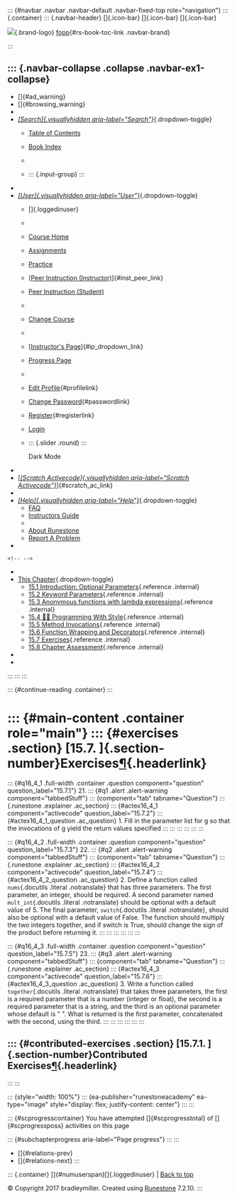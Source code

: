 ::: {#navbar .navbar .navbar-default .navbar-fixed-top role="navigation"}
::: {.container}
::: {.navbar-header}
[]{.icon-bar} []{.icon-bar} []{.icon-bar}

<div>

[![](../_static/img/RAIcon.png)](/runestone/default/user/login){.brand-logo}
[fopp](../index.html){#rs-book-toc-link .navbar-brand}

</div>
:::

::: {.navbar-collapse .collapse .navbar-ex1-collapse}
-   
-   []{#ad_warning}
-   []{#browsing_warning}
-   
-   [*[Search]{.visuallyhidden
    aria-label="Search"}*](#){.dropdown-toggle}
    -   [Table of Contents](../index.html)

    -   [Book Index](../genindex.html)

    -   

    -   ::: {.input-group}
        :::
-   
-   [*[User]{.visuallyhidden aria-label="User"}*](#){.dropdown-toggle}
    -   []{.loggedinuser}

    -   

    -   [Course Home](/ns/course/index)

    -   [Assignments](/assignment/student/chooseAssignment)

    -   [Practice](/runestone/assignments/practice)

    -   [[Peer Instruction
        (Instructor)](/runestone/peer/instructor.html)]{#inst_peer_link}

    -   [Peer Instruction (Student)](/runestone/peer/student.html)

    -   

    -   [Change Course](/runestone/default/courses)

    -   

    -   [[Instructor\'s
        Page](/runestone/admin/index)]{#ip_dropdown_link}

    -   [Progress Page](/runestone/dashboard/studentreport)

    -   

    -   [Edit Profile](/runestone/default/user/profile){#profilelink}

    -   [Change
        Password](/runestone/default/user/change_password){#passwordlink}

    -   [Register](/runestone/default/user/register){#registerlink}

    -   [Login](#)

    -   ::: {.slider .round}
        :::

        Dark Mode
-   
-   [[*[Scratch Activecode]{.visuallyhidden
    aria-label="Scratch Activecode"}*](javascript:runestoneComponents.popupScratchAC())]{#scratch_ac_link}
-   
-   [*[Help]{.visuallyhidden aria-label="Help"}*](#){.dropdown-toggle}
    -   [FAQ](http://runestoneinteractive.org/pages/faq.html)
    -   [Instructors Guide](https://guide.runestone.academy)
    -   
    -   [About Runestone](http://runestoneinteractive.org)
    -   [Report A
        Problem](/runestone/default/reportabug?course=fopp&page=Exercises)
-   

```{=html}
<!-- -->
```
-   
-   [This Chapter](../index.html){.dropdown-toggle}
    -   [15.1 Introduction: Optional
        Parameters](OptionalParameters.html){.reference .internal}
    -   [15.2 Keyword Parameters](KeywordParameters.html){.reference
        .internal}
    -   [15.3 Anonymous functions with lambda
        expressions](Anonymousfunctionswithlambdaexpressions.html){.reference
        .internal}
    -   [15.4 👩‍💻 Programming With
        Style](ProgrammingWithStyle.html){.reference .internal}
    -   [15.5 Method Invocations](MethodInvocations.html){.reference
        .internal}
    -   [15.6 Function Wrapping and
        Decorators](FunctionWrappingAndDecorators.html){.reference
        .internal}
    -   [15.7 Exercises](Exercises.html){.reference .internal}
    -   [15.8 Chapter Assessment](ChapterAssessment.html){.reference
        .internal}
-   
-   
:::
:::
:::

::: {#continue-reading .container}
:::

::: {#main-content .container role="main"}
::: {#exercises .section}
[15.7. ]{.section-number}Exercises[¶](#exercises "Permalink to this heading"){.headerlink}
==========================================================================================

::: {#q16_4_1 .full-width .container .question component="question" question_label="15.7.1"}
21. ::: {#q1 .alert .alert-warning component="tabbedStuff"}
    ::: {component="tab" tabname="Question"}
    ::: {.runestone .explainer .ac_section}
    ::: {#actex16_4_1 component="activecode" question_label="15.7.2"}
    ::: {#actex16_4_1_question .ac_question}
    1.  Fill in the parameter list for g so that the invocations of g
        yield the return values specified
    :::
    :::
    :::
    :::
    :::
:::

::: {#q16_4_2 .full-width .container .question component="question" question_label="15.7.3"}
22. ::: {#q2 .alert .alert-warning component="tabbedStuff"}
    ::: {component="tab" tabname="Question"}
    ::: {.runestone .explainer .ac_section}
    ::: {#actex16_4_2 component="activecode" question_label="15.7.4"}
    ::: {#actex16_4_2_question .ac_question}
    2.  Define a function called `nums`{.docutils .literal .notranslate}
        that has three parameters. The first parameter, an integer,
        should be required. A second parameter named
        `mult_int`{.docutils .literal .notranslate} should be optional
        with a default value of 5. The final parameter,
        `switch`{.docutils .literal .notranslate}, should also be
        optional with a default value of False. The function should
        multiply the two integers together, and if switch is True,
        should change the sign of the product before returning it.
    :::
    :::
    :::
    :::
    :::
:::

::: {#q16_4_3 .full-width .container .question component="question" question_label="15.7.5"}
23. ::: {#q3 .alert .alert-warning component="tabbedStuff"}
    ::: {component="tab" tabname="Question"}
    ::: {.runestone .explainer .ac_section}
    ::: {#actex16_4_3 component="activecode" question_label="15.7.6"}
    ::: {#actex16_4_3_question .ac_question}
    3.  Write a function called `together`{.docutils .literal
        .notranslate} that takes three parameters, the first is a
        required parameter that is a number (integer or float), the
        second is a required parameter that is a string, and the third
        is an optional parameter whose default is " ". What is returned
        is the first parameter, concatenated with the second, using the
        third.
    :::
    :::
    :::
    :::
    :::
:::

::: {#contributed-exercises .section}
[15.7.1. ]{.section-number}Contributed Exercises[¶](#contributed-exercises "Permalink to this heading"){.headerlink}
--------------------------------------------------------------------------------------------------------------------
:::
:::

::: {style="width: 100%"}
::: {ea-publisher="runestoneacademy" ea-type="image" style="display: flex; justify-content: center"}
:::
:::

::: {#scprogresscontainer}
You have attempted []{#scprogresstotal} of []{#scprogressposs}
activities on this page

::: {#subchapterprogress aria-label="Page progress"}
:::
:::

-   [[](FunctionWrappingAndDecorators.html)]{#relations-prev}
-   [[](ChapterAssessment.html)]{#relations-next}
:::

::: {.container}
[]{#numuserspan}[]{.loggedinuser} \| [Back to top](#)

© Copyright 2017 bradleymiller. Created using
[Runestone](http://runestoneinteractive.org/) 7.2.10.
:::
